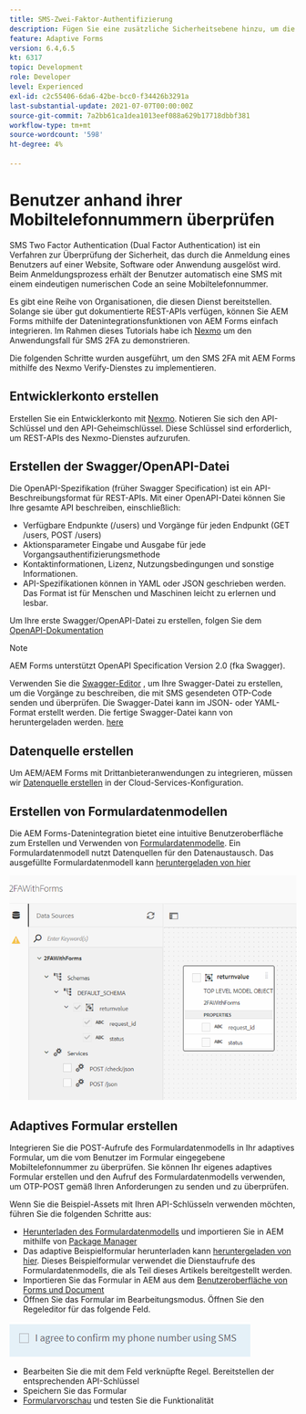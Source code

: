 ```yaml
---
title: SMS-Zwei-Faktor-Authentifizierung
description: Fügen Sie eine zusätzliche Sicherheitsebene hinzu, um die Identität eines Benutzers zu bestätigen, wenn er bestimmte Aktivitäten durchführen möchte
feature: Adaptive Forms
version: 6.4,6.5
kt: 6317
topic: Development
role: Developer
level: Experienced
exl-id: c2c55406-6da6-42be-bcc0-f34426b3291a
last-substantial-update: 2021-07-07T00:00:00Z
source-git-commit: 7a2bb61ca1dea1013eef088a629b17718dbbf381
workflow-type: tm+mt
source-wordcount: '598'
ht-degree: 4%

---
```


# Benutzer anhand ihrer Mobiltelefonnummern überprüfen

SMS Two Factor Authentication (Dual Factor Authentication) ist ein Verfahren zur Überprüfung der Sicherheit, das durch die Anmeldung eines Benutzers auf einer Website, Software oder Anwendung ausgelöst wird. Beim Anmeldungsprozess erhält der Benutzer automatisch eine SMS mit einem eindeutigen numerischen Code an seine Mobiltelefonnummer.

Es gibt eine Reihe von Organisationen, die diesen Dienst bereitstellen. Solange sie über gut dokumentierte REST-APIs verfügen, können Sie AEM Forms mithilfe der Datenintegrationsfunktionen von AEM Forms einfach integrieren. Im Rahmen dieses Tutorials habe ich [Nexmo](https://developer.nexmo.com/verify/overview) um den Anwendungsfall für SMS 2FA zu demonstrieren.

Die folgenden Schritte wurden ausgeführt, um den SMS 2FA mit AEM Forms mithilfe des Nexmo Verify-Dienstes zu implementieren.

## Entwicklerkonto erstellen

Erstellen Sie ein Entwicklerkonto mit [Nexmo](https://dashboard.nexmo.com/sign-in). Notieren Sie sich den API-Schlüssel und den API-Geheimschlüssel. Diese Schlüssel sind erforderlich, um REST-APIs des Nexmo-Dienstes aufzurufen.

## Erstellen der Swagger/OpenAPI-Datei

Die OpenAPI-Spezifikation (früher Swagger Specification) ist ein API-Beschreibungsformat für REST-APIs. Mit einer OpenAPI-Datei können Sie Ihre gesamte API beschreiben, einschließlich:

* Verfügbare Endpunkte (/users) und Vorgänge für jeden Endpunkt (GET /users, POST /users)
* Aktionsparameter Eingabe und Ausgabe für jede Vorgangsauthentifizierungsmethode
* Kontaktinformationen, Lizenz, Nutzungsbedingungen und sonstige Informationen.
* API-Spezifikationen können in YAML oder JSON geschrieben werden. Das Format ist für Menschen und Maschinen leicht zu erlernen und lesbar.

Um Ihre erste Swagger/OpenAPI-Datei zu erstellen, folgen Sie dem [OpenAPI-Dokumentation](https://swagger.io/docs/specification/2-0/basic-structure/)

>[!NOTE]
> AEM Forms unterstützt OpenAPI Specification Version 2.0 (fka Swagger).

Verwenden Sie die [Swagger-Editor](https://editor.swagger.io/) , um Ihre Swagger-Datei zu erstellen, um die Vorgänge zu beschreiben, die mit SMS gesendeten OTP-Code senden und überprüfen. Die Swagger-Datei kann im JSON- oder YAML-Format erstellt werden. Die fertige Swagger-Datei kann von heruntergeladen werden. [here](assets/two-factore-authentication-swagger.zip)

## Datenquelle erstellen

Um AEM/AEM Forms mit Drittanbieteranwendungen zu integrieren, müssen wir [Datenquelle erstellen](https://experienceleague.adobe.com/docs/experience-manager-learn/forms/ic-web-channel-tutorial/parttwo.html) in der Cloud-Services-Konfiguration.

## Erstellen von Formulardatenmodellen

Die AEM Forms-Datenintegration bietet eine intuitive Benutzeroberfläche zum Erstellen und Verwenden von [Formulardatenmodelle](https://experienceleague.adobe.com/docs/experience-manager-65/forms/form-data-model/create-form-data-models.html?lang=de). Ein Formulardatenmodell nutzt Datenquellen für den Datenaustausch.
Das ausgefüllte Formulardatenmodell kann [heruntergeladen von hier](assets/sms-2fa-fdm.zip)

![fdm](assets/2FA-fdm.PNG)

## Adaptives Formular erstellen

Integrieren Sie die POST-Aufrufe des Formulardatenmodells in Ihr adaptives Formular, um die vom Benutzer im Formular eingegebene Mobiltelefonnummer zu überprüfen. Sie können Ihr eigenes adaptives Formular erstellen und den Aufruf des Formulardatenmodells verwenden, um OTP-POST gemäß Ihren Anforderungen zu senden und zu überprüfen.

Wenn Sie die Beispiel-Assets mit Ihren API-Schlüsseln verwenden möchten, führen Sie die folgenden Schritte aus:

* [Herunterladen des Formulardatenmodells](assets/sms-2fa-fdm.zip) und importieren Sie in AEM mithilfe von [Package Manager](http://localhost:4502/crx/packmgr/index.jsp)
* Das adaptive Beispielformular herunterladen kann [heruntergeladen von hier](assets/sms-2fa-verification-af.zip). Dieses Beispielformular verwendet die Dienstaufrufe des Formulardatenmodells, die als Teil dieses Artikels bereitgestellt werden.
* Importieren Sie das Formular in AEM aus dem [Benutzeroberfläche von Forms und Document](http://localhost:4502/aem/forms.html/content/dam/formsanddocuments)
* Öffnen Sie das Formular im Bearbeitungsmodus. Öffnen Sie den Regeleditor für das folgende Feld.

![sms-send](assets/check-sms.PNG)

* Bearbeiten Sie die mit dem Feld verknüpfte Regel. Bereitstellen der entsprechenden API-Schlüssel
* Speichern Sie das Formular
* [Formularvorschau](http://localhost:4502/content/dam/formsanddocuments/sms-2fa-verification/jcr:content?wcmmode=disabled) und testen Sie die Funktionalität
